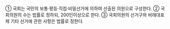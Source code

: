 ① 국회는 국민의 보통·평등·직접·비밀선거에 의하여 선출된 의원으로 구성한다.
② 국회의원의 수는 법률로 정하되, 200인이상으로 한다.
③ 국회의원의 선거구와 비례대표제 기타 선거에 관한 사항은 법률로 정한다.
